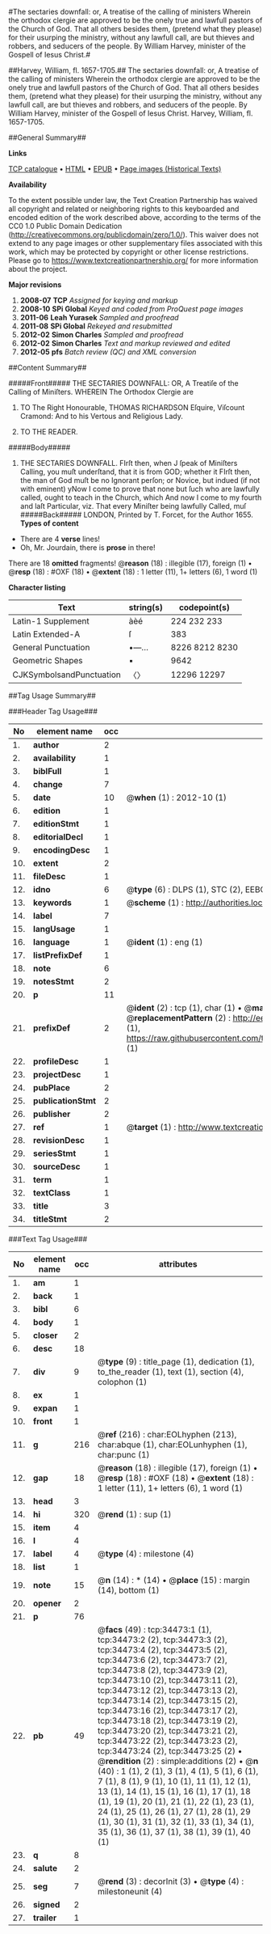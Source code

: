 #The sectaries downfall: or, A treatise of the calling of ministers Wherein the orthodox clergie are approved to be the onely true and lawfull pastors of the Church of God. That all others besides them, (pretend what they please) for their usurping the ministry, without any lawfull call, are but thieves and robbers, and seducers of the people. By William Harvey, minister of the Gospell of Iesus Christ.#

##Harvey, William, fl. 1657-1705.##
The sectaries downfall: or, A treatise of the calling of ministers Wherein the orthodox clergie are approved to be the onely true and lawfull pastors of the Church of God. That all others besides them, (pretend what they please) for their usurping the ministry, without any lawfull call, are but thieves and robbers, and seducers of the people. By William Harvey, minister of the Gospell of Iesus Christ.
Harvey, William, fl. 1657-1705.

##General Summary##

**Links**

[TCP catalogue](http://www.ota.ox.ac.uk/tcp/)  • 
[HTML](http://tei.it.ox.ac.uk/tcp/Texts-HTML/free/A43/A43040.html)  • 
[EPUB](http://tei.it.ox.ac.uk/tcp/Texts-EPUB/free/A43/A43040.epub) • 
[Page images (Historical Texts)](https://historicaltexts.jisc.ac.uk/eebo-99830026e)

**Availability**

To the extent possible under law, the Text Creation Partnership has waived all copyright and related or neighboring rights to this keyboarded and encoded edition of the work described above, according to the terms of the CC0 1.0 Public Domain Dedication (http://creativecommons.org/publicdomain/zero/1.0/). This waiver does not extend to any page images or other supplementary files associated with this work, which may be protected by copyright or other license restrictions. Please go to https://www.textcreationpartnership.org/ for more information about the project.

**Major revisions**

1. __2008-07__ __TCP__ *Assigned for keying and markup*
1. __2008-10__ __SPi Global__ *Keyed and coded from ProQuest page images*
1. __2011-06__ __Leah Yurasek__ *Sampled and proofread*
1. __2011-08__ __SPi Global__ *Rekeyed and resubmitted*
1. __2012-02__ __Simon Charles__ *Sampled and proofread*
1. __2012-02__ __Simon Charles__ *Text and markup reviewed and edited*
1. __2012-05__ __pfs__ *Batch review (QC) and XML conversion*

##Content Summary##

#####Front#####
THE SECTARIES DOWNFALL: OR, A Treatiſe of the Calling of Miniſters. WHEREIN The Orthodox Clergie are
1. TO The Right Honourable, THOMAS RICHARDSON Eſquire, Viſcount Cramond: And to his Vertous and Religious Lady.

1. TO THE READER.

#####Body#####

1. THE SECTARIES DOWNFALL.
FIrſt then, when J ſpeak of Miniſters Calling, you muſt underſtand, that it is from GOD; whether it FIrſt then, the man of God muſt be no Ignorant perſon; or Novice, but indued (if not with eminent) yNow I come to prove that none but ſuch who are lawfully called, ought to teach in the Church, which And now I come to my fourth and laſt Particular, viz. That every Miniſter being lawfully Called, muſ
#####Back#####
LONDON, Printed by T. Forcet, for the Author 1655.
**Types of content**

  * There are 4 **verse** lines!
  * Oh, Mr. Jourdain, there is **prose** in there!

There are 18 **omitted** fragments! 
 @__reason__ (18) : illegible (17), foreign (1)  •  @__resp__ (18) : #OXF (18)  •  @__extent__ (18) : 1 letter (11), 1+ letters (6), 1 word (1)

**Character listing**


|Text|string(s)|codepoint(s)|
|---|---|---|
|Latin-1 Supplement|àèé|224 232 233|
|Latin Extended-A|ſ|383|
|General Punctuation|•—…|8226 8212 8230|
|Geometric Shapes|▪|9642|
|CJKSymbolsandPunctuation|〈〉|12296 12297|

##Tag Usage Summary##

###Header Tag Usage###

|No|element name|occ|attributes|
|---|---|---|---|
|1.|__author__|2||
|2.|__availability__|1||
|3.|__biblFull__|1||
|4.|__change__|7||
|5.|__date__|10| @__when__ (1) : 2012-10 (1)|
|6.|__edition__|1||
|7.|__editionStmt__|1||
|8.|__editorialDecl__|1||
|9.|__encodingDesc__|1||
|10.|__extent__|2||
|11.|__fileDesc__|1||
|12.|__idno__|6| @__type__ (6) : DLPS (1), STC (2), EEBO-CITATION (1), PROQUEST (1), VID (1)|
|13.|__keywords__|1| @__scheme__ (1) : http://authorities.loc.gov/ (1)|
|14.|__label__|7||
|15.|__langUsage__|1||
|16.|__language__|1| @__ident__ (1) : eng (1)|
|17.|__listPrefixDef__|1||
|18.|__note__|6||
|19.|__notesStmt__|2||
|20.|__p__|11||
|21.|__prefixDef__|2| @__ident__ (2) : tcp (1), char (1)  •  @__matchPattern__ (2) : ([0-9\-]+):([0-9IVX]+) (1), (.+) (1)  •  @__replacementPattern__ (2) : http://eebo.chadwyck.com/downloadtiff?vid=$1&page=$2 (1), https://raw.githubusercontent.com/textcreationpartnership/Texts/master/tcpchars.xml#$1 (1)|
|22.|__profileDesc__|1||
|23.|__projectDesc__|1||
|24.|__pubPlace__|2||
|25.|__publicationStmt__|2||
|26.|__publisher__|2||
|27.|__ref__|1| @__target__ (1) : http://www.textcreationpartnership.org/docs/. (1)|
|28.|__revisionDesc__|1||
|29.|__seriesStmt__|1||
|30.|__sourceDesc__|1||
|31.|__term__|1||
|32.|__textClass__|1||
|33.|__title__|3||
|34.|__titleStmt__|2||


###Text Tag Usage###

|No|element name|occ|attributes|
|---|---|---|---|
|1.|__am__|1||
|2.|__back__|1||
|3.|__bibl__|6||
|4.|__body__|1||
|5.|__closer__|2||
|6.|__desc__|18||
|7.|__div__|9| @__type__ (9) : title_page (1), dedication (1), to_the_reader (1), text (1), section (4), colophon (1)|
|8.|__ex__|1||
|9.|__expan__|1||
|10.|__front__|1||
|11.|__g__|216| @__ref__ (216) : char:EOLhyphen (213), char:abque (1), char:EOLunhyphen (1), char:punc (1)|
|12.|__gap__|18| @__reason__ (18) : illegible (17), foreign (1)  •  @__resp__ (18) : #OXF (18)  •  @__extent__ (18) : 1 letter (11), 1+ letters (6), 1 word (1)|
|13.|__head__|3||
|14.|__hi__|320| @__rend__ (1) : sup (1)|
|15.|__item__|4||
|16.|__l__|4||
|17.|__label__|4| @__type__ (4) : milestone (4)|
|18.|__list__|1||
|19.|__note__|15| @__n__ (14) : * (14)  •  @__place__ (15) : margin (14), bottom (1)|
|20.|__opener__|2||
|21.|__p__|76||
|22.|__pb__|49| @__facs__ (49) : tcp:34473:1 (1), tcp:34473:2 (2), tcp:34473:3 (2), tcp:34473:4 (2), tcp:34473:5 (2), tcp:34473:6 (2), tcp:34473:7 (2), tcp:34473:8 (2), tcp:34473:9 (2), tcp:34473:10 (2), tcp:34473:11 (2), tcp:34473:12 (2), tcp:34473:13 (2), tcp:34473:14 (2), tcp:34473:15 (2), tcp:34473:16 (2), tcp:34473:17 (2), tcp:34473:18 (2), tcp:34473:19 (2), tcp:34473:20 (2), tcp:34473:21 (2), tcp:34473:22 (2), tcp:34473:23 (2), tcp:34473:24 (2), tcp:34473:25 (2)  •  @__rendition__ (2) : simple:additions (2)  •  @__n__ (40) : 1 (1), 2 (1), 3 (1), 4 (1), 5 (1), 6 (1), 7 (1), 8 (1), 9 (1), 10 (1), 11 (1), 12 (1), 13 (1), 14 (1), 15 (1), 16 (1), 17 (1), 18 (1), 19 (1), 20 (1), 21 (1), 22 (1), 23 (1), 24 (1), 25 (1), 26 (1), 27 (1), 28 (1), 29 (1), 30 (1), 31 (1), 32 (1), 33 (1), 34 (1), 35 (1), 36 (1), 37 (1), 38 (1), 39 (1), 40 (1)|
|23.|__q__|8||
|24.|__salute__|2||
|25.|__seg__|7| @__rend__ (3) : decorInit (3)  •  @__type__ (4) : milestoneunit (4)|
|26.|__signed__|2||
|27.|__trailer__|1||
